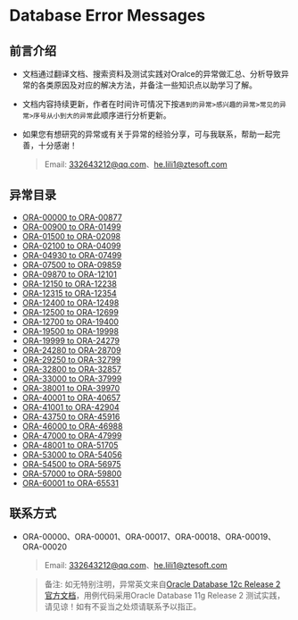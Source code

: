 # Database Error Messages

## 前言介绍
- 文档通过翻译文档、搜索资料及测试实践对Oralce的异常做汇总、分析导致异常的各类原因及对应的解决方法，并备注一些知识点以助学习了解。
- 文档内容持续更新，作者在时间许可情况下按``遇到的异常>感兴趣的异常>常见的异常>序号从小到大的异常``此顺序进行分析更新。
- 如果您有想研究的异常或有关于异常的经验分享，可与我联系，帮助一起完善，十分感谢！

	> Email: 332643212@qq.com、he.lili1@ztesoft.com

## 异常目录

- [ORA-00000 to ORA-00877](ORA-00000_ORA-00877.md)
- [ORA-00900 to ORA-01499](ORA-00900_ORA-01499.md)
- [ORA-01500 to ORA-02098](ORA-01500_ORA-02098.md)
- [ORA-02100 to ORA-04099](ORA-02100_ORA-04099.md)
- [ORA-04930 to ORA-07499](ORA-04930_ORA-07499.md)
- [ORA-07500 to ORA-09859](ORA-07500_ORA-09859.md)
- [ORA-09870 to ORA-12101](ORA-09870_ORA-12101.md)
- [ORA-12150 to ORA-12238](ORA-12150_ORA-12238.md)
- [ORA-12315 to ORA-12354](ORA-12315_ORA-12354.md)
- [ORA-12400 to ORA-12498](ORA-12400_ORA-12498.md)
- [ORA-12500 to ORA-12699](ORA-12500_ORA-12699.md)
- [ORA-12700 to ORA-19400](ORA-12700_ORA-19400.md)
- [ORA-19500 to ORA-19998](ORA-19500_ORA-19998.md)
- [ORA-19999 to ORA-24279](ORA-19999_ORA-24279.md)
- [ORA-24280 to ORA-28709](ORA-24280_ORA-28709.md)
- [ORA-29250 to ORA-32799](ORA-29250_ORA-32799.md)
- [ORA-32800 to ORA-32857](ORA-32800_ORA-32857.md)
- [ORA-33000 to ORA-37999](ORA-33000_ORA-37999.md)
- [ORA-38001 to ORA-39970](ORA-38001_ORA-39970.md)
- [ORA-40001 to ORA-40657](ORA-40001_ORA-40657.md)
- [ORA-41001 to ORA-42904](ORA-41001_ORA-42904.md)
- [ORA-43750 to ORA-45916](ORA-43750_ORA-45916.md)
- [ORA-46000 to ORA-46988](ORA-46000_ORA-46988.md)
- [ORA-47000 to ORA-47999](ORA-47000_ORA-47999.md)
- [ORA-48001 to ORA-51705](ORA-48001_ORA-51705.md)
- [ORA-53000 to ORA-54056](ORA-53000_ORA-54056.md)
- [ORA-54500 to ORA-56975](ORA-54500_ORA-56975.md)
- [ORA-57000 to ORA-59800](ORA-57000_ORA-59800.md)
- [ORA-60001 to ORA-65531](ORA-60001_ORA-65531.md)

## 联系方式

- ORA-00000、ORA-00001、ORA-00017、ORA-00018、ORA-00019、ORA-00020
	
	> Email: 332643212@qq.com、he.lili1@ztesoft.com
	
	> 备注: 如无特别注明，异常英文来自[Oracle Database 12c Release 2 官方文档](http://docs.oracle.com/database/122/ERRMG/)，用例代码采用Oracle Database 11g Release 2 测试实践，请见谅！如有不妥当之处烦请联系予以指正。
	
